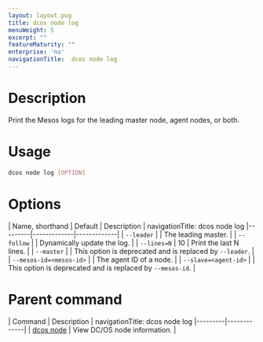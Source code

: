 ```yaml
---
layout: layout.pug
title: dcos node log
menuWeight: 5
excerpt: ""
featureMaturity: ""
enterprise: 'no'
navigationTitle:  dcos node log
---
```


<!-- This source repo for this topic is https://github.com/dcos/dcos-docs -->

    
# Description
Print the Mesos logs for the leading master node, agent nodes, or both.

# Usage

```bash
dcos node log [OPTION]
```

# Options

| Name, shorthand | Default | Description |
navigationTitle:  dcos node log
|---------|-------------|-------------|
| `--leader`   |             |  The leading master. |
| `--follow`   |             |  Dynamically update the log. |
| `--lines=N`   |     10      |  Print the last N lines. |
| `--master`   |             |  This option is deprecated and is replaced by `--leader`. |
| `--mesos-id=<mesos-id>`   |             | The agent ID of a node. |
| `--slave=<agent-id>`   |             | This option is deprecated and is replaced by `--mesos-id`. |

# Parent command

| Command | Description |
navigationTitle:  dcos node log
|---------|-------------|
| [dcos node](/1.10/cli/command-reference/dcos-node/) | View DC/OS node information. | 

<!-- # Examples -->

